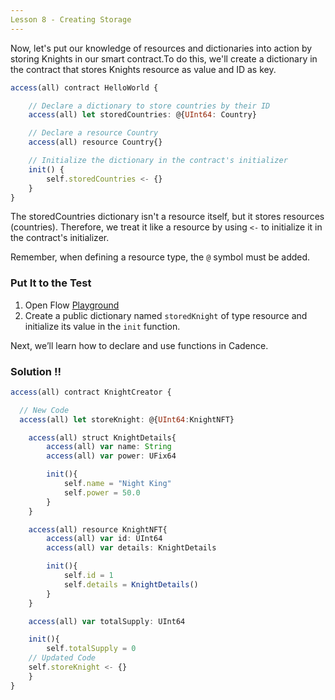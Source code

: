 ```yaml
---
Lesson 8 - Creating Storage
---
```


Now, let's put our knowledge of resources and dictionaries into action by storing Knights in our smart contract.To do this, we'll create a dictionary in the contract that stores Knights resource as value and ID as key.

```jsx
access(all) contract HelloWorld {

    // Declare a dictionary to store countries by their ID
    access(all) let storedCountries: @{UInt64: Country}

    // Declare a resource Country
    access(all) resource Country{}

    // Initialize the dictionary in the contract's initializer
    init() {
        self.storedCountries <- {}
    }
}
```

The storedCountries dictionary isn't a resource itself, but it stores resources (countries). Therefore, we treat it like a resource by using `<-` to initialize it in the contract's initializer.

Remember, when defining a resource type, the `@` symbol must be added.

### Put It to the Test

1. Open Flow [Playground](https://play.flow.com/)
2. Create a public dictionary named `storedKnight` of type resource and initialize its value in the `init` function.

Next, we’ll learn how to declare and use functions in Cadence.

### Solution !!

```jsx
access(all) contract KnightCreator {

  // New Code
  access(all) let storeKnight: @{UInt64:KnightNFT}

	access(all) struct KnightDetails{
		access(all) var name: String
		access(all) var power: UFix64

		init(){
			self.name = "Night King"
			self.power = 50.0
		}
	}

	access(all) resource KnightNFT{
		access(all) var id: UInt64
		access(all) var details: KnightDetails

		init(){
			self.id = 1
			self.details = KnightDetails()
		}
	}

	access(all) var totalSupply: UInt64

	init(){
		self.totalSupply = 0
    // Updated Code
    self.storeKnight <- {}
	}
}
```
